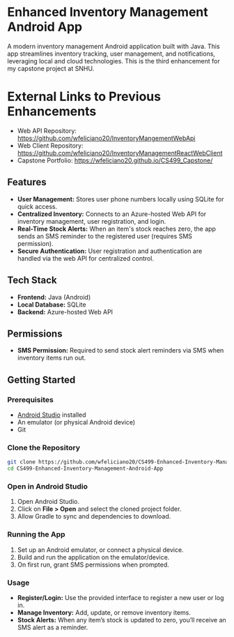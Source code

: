 # Enhanced Inventory Management Android App

A modern inventory management Android application built with Java. 
This app streamlines inventory tracking, user management, and notifications,
leveraging local and cloud technologies. This is the third enhancement 
for my capstone project at SNHU.

# External Links to Previous Enhancements

- Web API Repository: https://github.com/wfeliciano20/InventoryMangementWebApi
- Web Client Repository: https://github.com/wfeliciano20/InventoryManagementReactWebClient
- Capstone Portfolio: https://wfeliciano20.github.io/CS499_Capstone/

## Features

- **User Management:** Stores user phone numbers locally using SQLite for quick access.
- **Centralized Inventory:** Connects to an Azure-hosted Web API for inventory management, user registration, and login.
- **Real-Time Stock Alerts:** When an item's stock reaches zero, the app sends an SMS reminder to the registered user (requires SMS permission).
- **Secure Authentication:** User registration and authentication are handled via the web API for centralized control.

## Tech Stack

- **Frontend:** Java (Android)
- **Local Database:** SQLite
- **Backend:** Azure-hosted Web API

## Permissions

- **SMS Permission:** Required to send stock alert reminders via SMS when inventory items run out.


## Getting Started

### Prerequisites

- [Android Studio](https://developer.android.com/studio) installed
- An emulator (or physical Android device)
- Git

### Clone the Repository

```bash
git clone https://github.com/wfeliciano20/CS499-Enhanced-Inventory-Management-Android-App.git
cd CS499-Enhanced-Inventory-Management-Android-App
```

### Open in Android Studio

1. Open Android Studio.
2. Click on **File > Open** and select the cloned project folder.
3. Allow Gradle to sync and dependencies to download.

### Running the App

1. Set up an Android emulator, or connect a physical device.
2. Build and run the application on the emulator/device.
3. On first run, grant SMS permissions when prompted.

### Usage

- **Register/Login:** Use the provided interface to register a new user or log in.
- **Manage Inventory:** Add, update, or remove inventory items.
- **Stock Alerts:** When any item’s stock is updated to zero, you’ll receive an SMS alert as a reminder.


